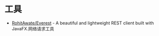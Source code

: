 # 工具
 * [RohitAwate/Everest](https://github.com/RohitAwate/Everest) - A beautiful and lightweight REST client built with JavaFX.网络请求工具
